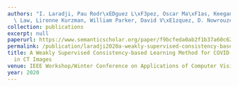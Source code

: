```yaml
---
authors: "I. Laradji, Pau Rodr\xEDguez L\xF3pez, Oscar Ma\xF1as, Keegan Lensink, M.\
  \ Law, Lironne Kurzman, William Parker, David V\xE1zquez, D. Nowrouzezahrai"
collection: publications
excerpt: null
paperurl: https://www.semanticscholar.org/paper/f9bcfeda0ab2f1b37a60c62aef45cb0fddc9f484
permalink: /publication/laradji2020a-weakly-supervised-consistency-based-learning-method-for-covid-19-segmentation-in-ct-images
title: A Weakly Supervised Consistency-based Learning Method for COVID-19 Segmentation
  in CT Images
venue: IEEE Workshop/Winter Conference on Applications of Computer Vision
year: 2020
---
```


